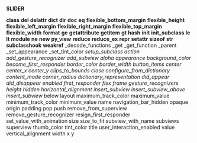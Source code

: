 **SLIDER**

__class__
__del__
__delattr__
__dict__
__dir__
__doc__
__eq__
__flexible_bottom_margin__
__flexible_height__
__flexible_left_margin__
__flexible_right_margin__
__flexible_top_margin__
__flexible_width__
__format__
__ge__
__getattribute__
__getitem__
__gt__
__hash__
__init__
__init_subclass__
__le__
__lt__
__module__
__ne__
__new__
__py_view__
__reduce__
__reduce_ex__
__repr__
__setattr__
__sizeof__
__str__
__subclasshook__
__weakref__
_decode_functions
_get
_get_function
_parent
_set_appearance
_set_tint_color
_setup_subclass
 action
 add_gesture_recognizer
 add_subview
 alpha
 appearance
 background_color
 become_first_responder
 border_color
 border_width
 button_items
 center
 center_x
 center_y
 clips_to_bounds
 close
 configure_from_dictionary
 content_mode
 corner_radius
 dictionary_representation
 did_appear
 did_disappear
 enabled
 first_responder
 flex
 frame
 gesture_recognizers
 height
 hidden
 horizontal_alignment
 insert_subview
 insert_subview_above
 insert_subview_
 below
 layout
 maximum_track_color
 maximum_value
 minimum_track_color
 minimum_value
 name
 navigation_bar_hidden
 opaque
 origin
 padding
 pop
 push
 remove_from_superview
 remove_gesture_recognizer
 resign_first_responder
 set_value_with_animation
 size
 size_to_fit
 subview_with_name
 subviews
 superview
 thumb_color
 tint_color
 title
 user_interaction_enabled
 value
 vertical_alignment
 width
 x
 y
 
